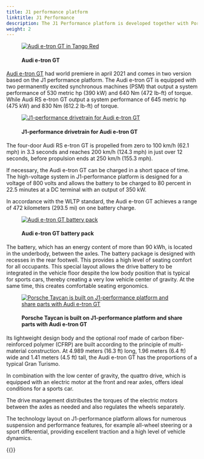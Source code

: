 ```yaml
---
title: J1 performance platform
linktitle: J1 Performance
description: The J1 Performance platform is developed together with Porsche and used for the e-tron GT and RS e-tron GT.
weight: 2
---
```

<!-- markdownlint-disable MD033 -->
<figure>
    <a href="https://media.electrichasgoneaudi.net/multimedia/models/e-tron-gt/exterior/paint/paint_tangored_2.jpg">
        <img src="https://media.electrichasgoneaudi.net/multimedia/models/e-tron-gt/exterior/paint/paint_tangored_2s.jpg" class="img-fluid" alt="Audi e-tron GT in Tango Red" title="Audi e-tron GT in Tango Red">
    </a>
    <figcaption><h4>Audi e-tron GT</h4></figcaption>
</figure>

[Audi e-tron GT](../../../models/e-tron-gt) had world premiere in april 2021 and comes in two version based on the J1 performance platform.
The Audi e-tron GT is equipped with two permanently excited synchronous machines (PSM) that output a system performance of 530 metric hp (390 kW) and 640 Nm
(472 lb-ft) of torque.  While Audi RS e-tron GT output a system performance of 645 metric hp (475 kW) and 830 Nm (612.2 lb-ft) of torque.

<figure>
    <a href="https://media.electrichasgoneaudi.net/multimedia/technology/bev-platforms/j1-performance/drivetrain2.jpg">
        <img src="https://media.electrichasgoneaudi.net/multimedia/technology/bev-platforms/j1-performance/drivetrain2s.jpg"
        class="img-fluid" alt="J1-performance drivetrain for Audi e-tron GT" title="J1-performance drivetrain for Audi e-tron GT">
    </a>
    <figcaption><h4>J1-performance drivetrain for Audi e-tron GT</h4></figcaption>
</figure>

The four-door Audi RS e-tron GT is propelled from zero to 100 km/h (62.1 mph) in 3.3 seconds and reaches 200 km/h (124.3 mph) in just over 12 seconds, before propulsion 
ends at 250 km/h (155.3 mph).

If necessary, the Audi e-tron GT can be charged in a short space of time. The high-voltage system in J1-performance platform is designed for a voltage of 800 volts and allows the battery to be charged to 80 percent in 22.5 minutes at a DC terminal with an output of 350 kW.

In accordance with the WLTP standard, the Audi e-tron GT achieves a range of 472 kilometers (293.5 mi) on one battery charge.

<figure>
    <a href="https://media.electrichasgoneaudi.net/multimedia/models/e-tron-gt/drivetrain/battery/battery2.jpg">
        <img src="https://media.electrichasgoneaudi.net/multimedia/models/e-tron-gt/drivetrain/battery/battery2s.jpg" class="img-fluid" alt="Audi e-tron GT battery pack" title="Audi e-tron GT battery pack">
    </a>
    <figcaption><h4>Audi e-tron GT battery pack</h4></figcaption>
</figure>

The battery, which has an energy content of more than 90 kWh, is located in the underbody, between the axles. The battery package is designed with recesses in the rear footwell. This provides a high level of seating comfort for all occupants. This special layout allows the drive battery to be integrated in the vehicle floor despite the low body position that is typical for sports cars, thereby creating a very low vehicle center of gravity. At the same time, this creates comfortable seating ergonomics.

<figure>
    <a href="https://media.electrichasgoneaudi.net/multimedia/technology/bev-platforms/j1-performance/taycan.jpg">
        <img src="https://media.electrichasgoneaudi.net/multimedia/technology/bev-platforms/j1-performance/taycans.jpg"
        class="img-fluid" alt="Porsche Taycan is built on J1-performance platform and share parts with Audi e-tron GT" title="Porsche Taycan is built on J1-performance platform and share parts with Audi e-tron GT">
    </a>
    <figcaption><h4>Porsche Taycan is built on J1-performance platform and share parts with Audi e-tron GT</h4></figcaption>
</figure>

Its lightweight design body and the optional roof made of carbon fiber-reinforced polymer (CFRP) are
built according to the principle of multi-material construction. At 4.989 meters (16.3 ft) long,
1.96 meters (6.4 ft) wide and 1.41 meters (4.5 ft) tall, the  Audi e-tron GT has the proportions of a typical Gran Turismo.

In combination with the low center of gravity, the quattro drive, which is equipped with an electric motor at the front and rear axles, offers ideal conditions for a sports car.

The drive management distributes the torques of the electric motors between the axles as needed and also regulates the wheels separately.

The technology layout on J1-performance platform allows for numerous suspension and performance features, for example all-wheel steering or a sport differential, providing excellent traction and a high level of vehicle dynamics.

{{<children description="true" />}}
